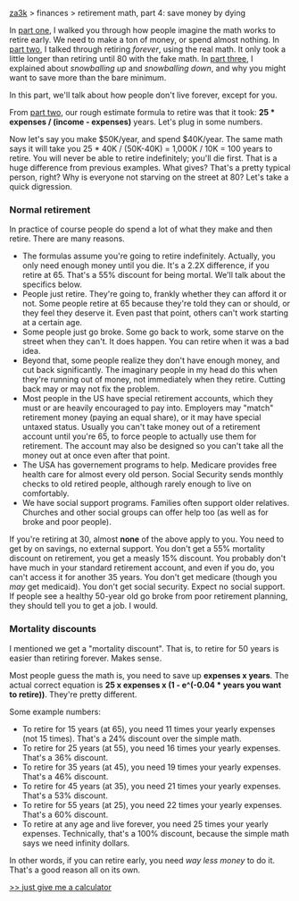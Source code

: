 [za3k](/) > finances > retirement math, part 4: save money by dying

In [part one](/articles/retirement_math1), I walked you through how people imagine the math works to retire early. We need to make a ton of money, or spend almost nothing.
In [part two](/articles/retirement_math2), I talked through retiring *forever*, using the real math. It only took a little longer than retiring until 80 with the fake math.
In [part three](/articles/retirement_math3), I explained about *snowballing up* and *snowballing down*, and why you might want to save more than the bare minimum.

In this part, we'll talk about how people don't live forever, except for you.

From [part two](/articles/retirement_math2), our rough estimate formula to retire was that it took: **25 * expenses / (income - expenses)** years. Let's plug in some numbers.

Now let's say you make $50K/year, and spend $40K/year. The same math says it will take you 25 * 40K / (50K-40K) = 1,000K / 10K = 100 years to retire. You will never be able to retire indefinitely; you'll die first. That is a huge difference from previous examples. What gives? That's a pretty typical person, right? Why is everyone not starving on the street at 80? Let's take a quick digression.

### Normal retirement
In practice of course people do spend a lot of what they make and then retire. There are many reasons. 
- The formulas assume you're going to retire indefinitely. Actually, you only need enough money until you die. It's a 2.2X difference, if you retire at 65. That's a 55% discount for being mortal. We'll talk about the specifics below.
- People just retire. They're going to, frankly whether they can afford it or not. Some people retire at 65 because they're told they can or should, or they feel they deserve it. Even past that point, others can't work starting at a certain age.
- Some people just go broke. Some go back to work, some starve on the street when they can't. It does happen. You can retire when it was a bad idea.
- Beyond that, some people realize they don't have enough money, and cut back significantly. The imaginary people in my head do this when they're running out of money, not immediately when they retire. Cutting back may or may not fix the problem.
- Most people in the US have special retirement accounts, which they must or are heavily encouraged to pay into. Employers may "match" retirement money (paying an equal share), or it may have special untaxed status. Usually you can't take money out of a retirement account until you're 65, to force people to actually use them for retirement. The account may also be designed so you can't take all the money out at once even after that point.
- The USA has governement programs to help. Medicare provides free health care for almost every old person. Social Security sends monthly checks to old retired people, although rarely enough to live on comfortably.
- We have social support programs. Families often support older relatives. Churches and other social groups can offer help too (as well as for broke and poor people).

If you're retiring at 30, almost **none** of the above apply to you. You need to get by on savings, no external support. You don't get a 55% mortality discount on retirement, you get a measly 15% discount. You probably don't have much in your standard retirement account, and even if you do, you can't access it for another 35 years. You don't get medicare (though you *may* get medicaid). You don't get social security. Expect no social support. If people see a healthy 50-year old go broke from poor retirement planning, they should tell you to get a job. I would.

### Mortality discounts

I mentioned we get a "mortality discount". That is, to retire for 50 years is easier than retiring forever. Makes sense.

Most people guess the math is, you need to save up **expenses x years**. The actual correct equation is **25 x expenses x (1 - e^(-0.04 * years you want to retire))**. They're pretty different.

Some example numbers:
- To retire for 15 years (at 65), you need 11 times your yearly expenses (not 15 times). That's a 24% discount over the simple math.
- To retire for 25 years (at 55), you need 16 times your yearly expenses. That's a 36% discount.
- To retire for 35 years (at 45), you need 19 times your yearly expenses. That's a 46% discount.
- To retire for 45 years (at 35), you need 21 times your yearly expenses. That's a 53% discount.
- To retire for 55 years (at 25), you need 22 times your yearly expenses. That's a 60% discount.
- To retire at any age and live forever, you need 25 times your yearly expenses. Technically, that's a 100% discount, because the simple math says we need infinity dollars.

In other words, if you can retire early, you need *way less money* to do it. That's a good reason all on its own.

[>> just give me a calculator](/articles/retirement_math5)
